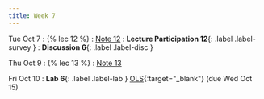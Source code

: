 ```yaml
---
title: Week 7
---
```


Tue Oct 7
: {% lec 12 %}
    : [Note 12](https://ds100.org/course-notes/ols/ols.html)
: **Lecture Participation 12**{: .label .label-survey }
: **Discussion 6**{: .label .label-disc }

Thu Oct 9
: {% lec 13 %}
    : [Note 13](https://ds100.org/course-notes/gradient_descent/gradient_descent.html)


Fri Oct 10
: **Lab 6**{: .label .label-lab } [OLS](https://data100.datahub.berkeley.edu/){:target="_blank"} (due Wed Oct 15)

